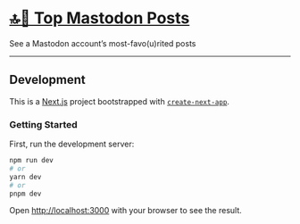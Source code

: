 # [🔝🦣 Top Mastodon Posts](http://www.topmastodonposts.com/)

See a Mastodon account&rsquo;s most-favo(u)rited posts

---

## Development

This is a [Next.js](https://nextjs.org/) project bootstrapped with [`create-next-app`](https://github.com/vercel/next.js/tree/canary/packages/create-next-app).

### Getting Started

First, run the development server:

```bash
npm run dev
# or
yarn dev
# or
pnpm dev
```

Open [http://localhost:3000](http://localhost:3000) with your browser to see the result.
